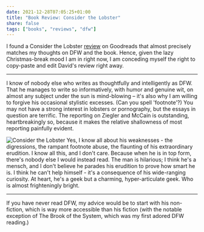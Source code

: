 ```yaml
---
date: 2021-12-28T07:05:25+01:00
title: "Book Review: Consider the Lobster"
share: false
tags: ["books", "reviews", "dfw"]
---
```

I found a Consider the Lobster [review][1] on Goodreads that almost precisely
matches my thoughts on DFW and the book. Hence, given the lazy Christmas-break
mood I am in right now, I am conceding myself the right to copy-paste and edit
David's review right away.

---
I know of nobody else who writes as thoughtfully and intelligently as DFW. That
he manages to write so informatively, with humor and genuine wit, on almost any
subject under the sun is mind-blowing – it's also why I am willing to forgive
his occasional stylistic excesses. (Can you spell 'footnote'?) You may not have
a strong interest in lobsters or pornography, but the essays in question are
terrific. The reporting on Ziegler and McCain is outstanding, heartbreakingly
so, because it makes the relative shallowness of most reporting painfully
evident. 

![Consider the Lobster](/images/consider-the-lobster.jpg#right)
Yes, I know all about his weaknesses - the digressions, the rampant footnote
abuse, the flaunting of his extraordinary erudition. I know all this, and
I don't care. Because when he is in top form, there's nobody else I would
instead read. The man is hilarious; I think he's a mensch, and I don't believe
he parades his erudition to prove how smart he is. I think he can't help
himself - it's a consequence of his wide-ranging curiosity. At heart, he's
a geek but a charming, hyper-articulate geek. Who is almost frighteningly
bright.

---
If you have never read DFW, my advice would be to start with his non-fiction,
which is way more accessible than his fiction (with the notable exception of
The Brook of the System, which was my first adored DFW reading.)



 [1]: https://www.goodreads.com/review/show/14143044
 [rss]: https://nicolaiarocci.com/index.xml
 [tw]: http://twitter.com/nicolaiarocci
 [nl]: https://buttondown.email/nicolaiarocci
